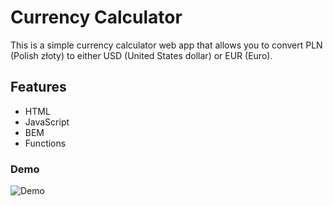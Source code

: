 ﻿# Currency Calculator

This is a simple currency calculator web app that allows you to convert PLN (Polish złoty) to either USD (United States dollar) or EUR (Euro).

## Features
- HTML
- JavaScript
- BEM
- Functions

### Demo

![Demo](https://media.giphy.com/media/v1.Y2lkPTc5MGI3NjExMDliYmQ1Y2IyMjI1ZDg5ZDg4ODZmNjcwMzRiYzUxMzA2NTRiNThlZiZjdD1n/6cU2lmKaq6YHKJ77Bm/giphy.gif)
